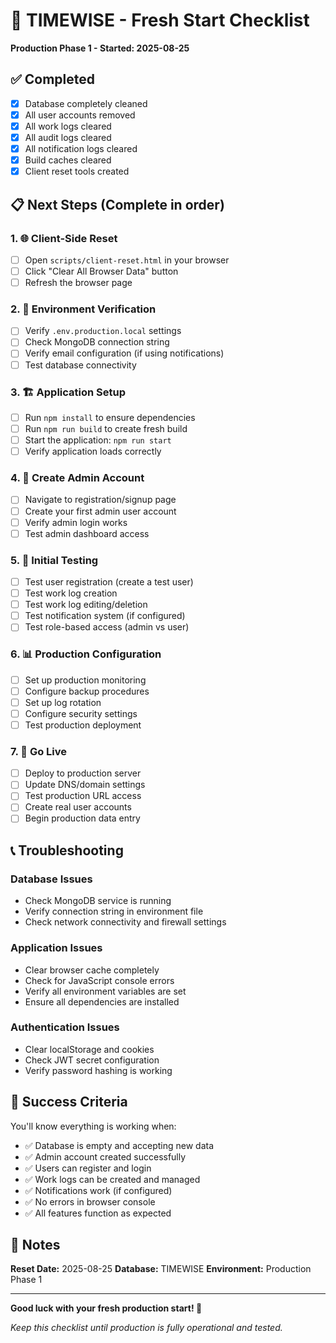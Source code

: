 # 🚀 TIMEWISE - Fresh Start Checklist

**Production Phase 1 - Started: 2025-08-25**

## ✅ Completed
- [x] Database completely cleaned
- [x] All user accounts removed
- [x] All work logs cleared 
- [x] All audit logs cleared
- [x] All notification logs cleared
- [x] Build caches cleared
- [x] Client reset tools created

## 📋 Next Steps (Complete in order)

### 1. 🌐 Client-Side Reset
- [ ] Open `scripts/client-reset.html` in your browser
- [ ] Click "Clear All Browser Data" button
- [ ] Refresh the browser page

### 2. 🔧 Environment Verification
- [ ] Verify `.env.production.local` settings
- [ ] Check MongoDB connection string
- [ ] Verify email configuration (if using notifications)
- [ ] Test database connectivity

### 3. 🏗️ Application Setup
- [ ] Run `npm install` to ensure dependencies
- [ ] Run `npm run build` to create fresh build
- [ ] Start the application: `npm run start`
- [ ] Verify application loads correctly

### 4. 👤 Create Admin Account
- [ ] Navigate to registration/signup page
- [ ] Create your first admin user account
- [ ] Verify admin login works
- [ ] Test admin dashboard access

### 5. 🧪 Initial Testing
- [ ] Test user registration (create a test user)
- [ ] Test work log creation
- [ ] Test work log editing/deletion
- [ ] Test notification system (if configured)
- [ ] Test role-based access (admin vs user)

### 6. 📊 Production Configuration
- [ ] Set up production monitoring
- [ ] Configure backup procedures
- [ ] Set up log rotation
- [ ] Configure security settings
- [ ] Test production deployment

### 7. 🎯 Go Live
- [ ] Deploy to production server
- [ ] Update DNS/domain settings
- [ ] Test production URL access
- [ ] Create real user accounts
- [ ] Begin production data entry

## 📞 Troubleshooting

### Database Issues
- Check MongoDB service is running
- Verify connection string in environment file
- Check network connectivity and firewall settings

### Application Issues  
- Clear browser cache completely
- Check for JavaScript console errors
- Verify all environment variables are set
- Ensure all dependencies are installed

### Authentication Issues
- Clear localStorage and cookies
- Check JWT secret configuration
- Verify password hashing is working

## 🎉 Success Criteria

You'll know everything is working when:
- ✅ Database is empty and accepting new data
- ✅ Admin account created successfully
- ✅ Users can register and login
- ✅ Work logs can be created and managed
- ✅ Notifications work (if configured)
- ✅ No errors in browser console
- ✅ All features function as expected

## 📝 Notes

**Reset Date:** 2025-08-25
**Database:** TIMEWISE
**Environment:** Production Phase 1

---
**Good luck with your fresh production start! 🚀**

*Keep this checklist until production is fully operational and tested.*